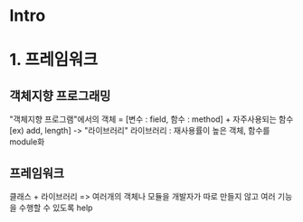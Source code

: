 Intro
=====
# 1. 프레임워크
## 객체지향 프로그래밍
"객체지향 프로그램"에서의 객체 = [변수 : field, 함수 : method] + 자주사용되는 함수 [ex) add, length] -> "라이브러리"
라이브러리 : 재사용률이 높은 객체, 함수를 module화

## 프레임워크
클래스 + 라이브러리 => 여러개의 객체나 모듈을 개발자가 따로 만들지 않고 여러 기능을 수행할 수 있도록 help